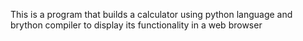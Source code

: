 This is a program that builds a calculator using python language and brython compiler to display its functionality in a web browser